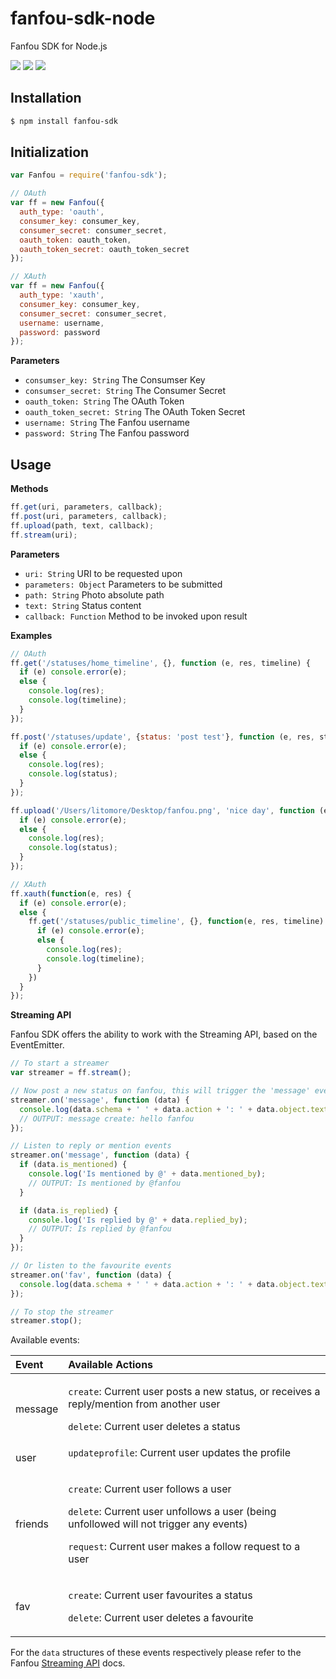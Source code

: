 # fanfou-sdk-node
Fanfou SDK for Node.js

[![](https://img.shields.io/travis/LitoMore/fanfou-sdk-node.svg)](https://travis-ci.org/LitoMore/fanfou-sdk-node)
[![](https://img.shields.io/npm/v/fanfou-sdk.svg)](https://www.npmjs.com/package/fanfou-sdk)
[![](https://img.shields.io/npm/l/fanfou-sdk.svg)](https://github.com/LitoMore/fanfou-sdk-node/blob/master/LICENSE)

## Installation

```bash
$ npm install fanfou-sdk
```
## Initialization

```javascript
var Fanfou = require('fanfou-sdk');

// OAuth
var ff = new Fanfou({
  auth_type: 'oauth',
  consumer_key: consumer_key,
  consumer_secret: consumer_secret,
  oauth_token: oauth_token,
  oauth_token_secret: oauth_token_secret
});

// XAuth
var ff = new Fanfou({
  auth_type: 'xauth',
  consumer_key: consumer_key,
  consumer_secret: consumer_secret,
  username: username,
  password: password
});
````
**Parameters**

- `consumser_key: String` The Consumser Key
- `consumser_secret: String` The Consumer Secret
- `oauth_token: String` The OAuth Token
- `oauth_token_secret: String` The OAuth Token Secret
- `username: String` The Fanfou username
- `password: String` The Fanfou password

## Usage

**Methods**

```javascript
ff.get(uri, parameters, callback);
ff.post(uri, parameters, callback);
ff.upload(path, text, callback);
ff.stream(uri);
```

**Parameters**

- `uri: String` URI to be requested upon
- `parameters: Object` Parameters to be submitted
- `path: String` Photo absolute path
- `text: String` Status content
- `callback: Function` Method to be invoked upon result

**Examples**

```javascript
// OAuth
ff.get('/statuses/home_timeline', {}, function (e, res, timeline) {
  if (e) console.error(e);
  else {
    console.log(res);
    console.log(timeline);
  }
});

ff.post('/statuses/update', {status: 'post test'}, function (e, res, status) {
  if (e) console.error(e);
  else {
    console.log(res);
    console.log(status);
  }
});

ff.upload('/Users/litomore/Desktop/fanfou.png', 'nice day', function (e, res, status) {
  if (e) console.error(e);
  else {
    console.log(res);
    console.log(status);
  }
});

// XAuth
ff.xauth(function(e, res) {
  if (e) console.error(e);
  else {
    ff.get('/statuses/public_timeline', {}, function(e, res, timeline) {
      if (e) console.error(e);
      else {
        console.log(res);
        console.log(timeline);
      }
    })
  }
});
```

**Streaming API**

Fanfou SDK offers the ability to work with the Streaming API, based on the EventEmitter.

```javascript
// To start a streamer
var streamer = ff.stream();

// Now post a new status on fanfou, this will trigger the 'message' event
streamer.on('message', function (data) {
  console.log(data.schema + ' ' + data.action + ': ' + data.object.text);
  // OUTPUT: message create: hello fanfou
});

// Listen to reply or mention events
streamer.on('message', function (data) {
  if (data.is_mentioned) {
    console.log('Is mentioned by @' + data.mentioned_by);
    // OUTPUT: Is mentioned by @fanfou
  }

  if (data.is_replied) {
    console.log('Is replied by @' + data.replied_by);
    // OUTPUT: Is replied by @fanfou
  }
});

// Or listen to the favourite events
streamer.on('fav', function (data) {
  console.log(data.schema + ' ' + data.action + ': ' + data.object.text);
});

// To stop the streamer
streamer.stop();
```

Available events:

|Event|Available Actions|
:---|:---
message|<p>`create`: Current user posts a new status, or receives a reply/mention from another user</p><p>`delete`: Current user deletes a status
user|`updateprofile`: Current user updates the profile</p>
friends|<p>`create`: Current user follows a user</p><p>`delete`: Current user unfollows a user (being unfollowed will not trigger any events)</p><p>`request`: Current user makes a follow request to a user</p>
fav|<p>`create`: Current user favourites a status</p><p>`delete`: Current user deletes a favourite</p>

For the `data` structures of these events respectively please refer to the Fanfou [Streaming API](http://wiki.fanfou.com/Streaming-API) docs.
